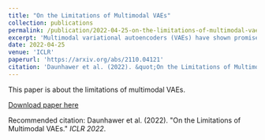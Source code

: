 ```yaml
---
title: "On the Limitations of Multimodal VAEs"
collection: publications
permalink: /publication/2022-04-25-on-the-limitations-of-multimodal-vaes
excerpt: 'Multimodal variational autoencoders (VAEs) have shown promise as efficient generative models for weakly-supervised data. Yet, despite their advantage of weak supervision, they exhibit a gap in generative quality compared to unimodal VAEs, which are completely unsupervised. In an attempt to explain this gap, we uncover a fundamental limitation that applies to a large family of mixture-based multimodal VAEs. We prove that the sub-sampling of modalities enforces an undesirable upper bound on the multimodal ELBO and thereby limits the generative quality of the respective models. Empirically, we showcase the generative quality gap on both synthetic and real data and present the tradeoffs between different variants of multimodal VAEs. We find that none of the existing approaches fulfills all desired criteria of an effective multimodal generative model when applied on more complex datasets than those used in previous benchmarks. In summary, we identify, formalize, and validate fundamental limitations of VAE-based approaches for modeling weakly-supervised data and discuss implications for real-world applications.'
date: 2022-04-25
venue: 'ICLR'
paperurl: 'https://arxiv.org/abs/2110.04121'
citation: 'Daunhawer et al. (2022). &quot;On the Limitations of Multimodal VAEs.&quot; <i>ICLR 2022</i>.'
---
```

This paper is about the limitations of multimodal VAEs.

[Download paper here](https://arxiv.org/abs/2110.04121)

Recommended citation: Daunhawer et al. (2022). "On the Limitations of Multimodal VAEs." <i>ICLR 2022</i>.
    
